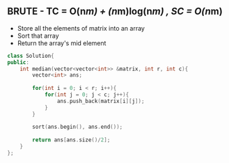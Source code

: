 ## BRUTE - TC = O(n*m) + (n*m)log(n*m) , SC = O(n*m)

- Store all the elements of matrix into an array
- Sort that array
- Return the array's mid element

```cpp
class Solution{   
public:
    int median(vector<vector<int>> &matrix, int r, int c){
        vector<int> ans;
        
        for(int i = 0; i < r; i++){
            for(int j = 0; j < c; j++){
                ans.push_back(matrix[i][j]);
            }
        }
        
        sort(ans.begin(), ans.end());
        
        return ans[ans.size()/2];
    }
};
```

